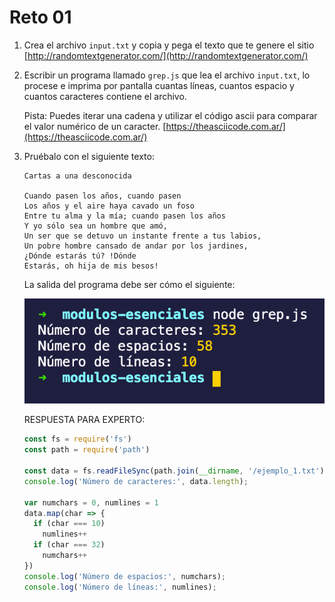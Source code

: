 # Reto 01

1. Crea el archivo `input.txt` y copia y pega el texto que te genere el sitio [http://randomtextgenerator.com/](http://randomtextgenerator.com/)
2. Escribir un programa llamado `grep.js` que lea el archivo `input.txt`, lo procese e imprima por pantalla cuantas líneas, cuantos espacio y cuantos caracteres contiene el archivo. 

    Pista: Puedes iterar una cadena y utilizar el código ascii para comparar el valor numérico de un caracter. [https://theasciicode.com.ar/](https://theasciicode.com.ar/)

3. Pruébalo con el siguiente texto:

    ```
    Cartas a una desconocida

    Cuando pasen los años, cuando pasen
    Los años y el aire haya cavado un foso
    Entre tu alma y la mía; cuando pasen los años
    Y yo sólo sea un hombre que amó,
    Un ser que se detuvo un instante frente a tus labios,
    Un pobre hombre cansado de andar por los jardines,
    ¿Dónde estarás tú? !Dónde
    Estarás, oh hija de mis besos!
    ```

    La salida del programa debe ser cómo el siguiente:

    ![Untitled.png](Untitled.png)

    RESPUESTA PARA EXPERTO:

    ```jsx
    const fs = require('fs')
    const path = require('path')

    const data = fs.readFileSync(path.join(__dirname, '/ejemplo_1.txt'))
    console.log('Número de caracteres:', data.length);

    var numchars = 0, numlines = 1
    data.map(char => {
      if (char === 10)
        numlines++
      if (char === 32)
        numchars++
    })
    console.log('Número de espacios:', numchars);
    console.log('Número de líneas:', numlines);
    ```